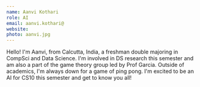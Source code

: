 ```yaml
---
name: Aanvi Kothari
role: AI
email: aanvi.kothari@
website: 
photo: aanvi.jpg
---
```

Hello! I'm Aanvi, from Calcutta, India, a freshman double majoring in CompSci and Data Science. I'm involved in DS research this semester and am also a part of the game theory group led by Prof Garcia. Outside of academics, I'm always down for a game of ping pong. I'm excited to be an AI for CS10 this semester and get to know you all! 
